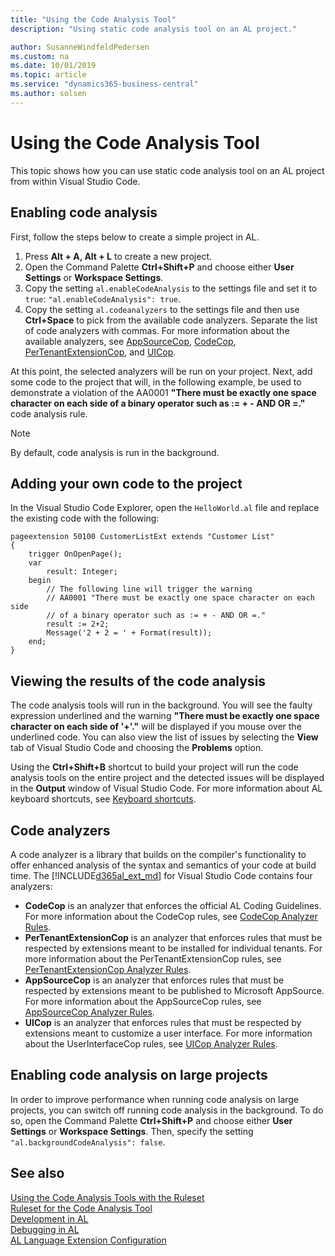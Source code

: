 ```yaml
---
title: "Using the Code Analysis Tool"
description: "Using static code analysis tool on an AL project."

author: SusanneWindfeldPedersen
ms.custom: na
ms.date: 10/01/2019
ms.topic: article
ms.service: "dynamics365-business-central"
ms.author: solsen
---
```


# Using the Code Analysis Tool
This topic shows how you can use static code analysis tool on an AL project from within Visual Studio Code.

## Enabling code analysis
First, follow the steps below to create a simple project in AL. 
1. Press **Alt + A, Alt + L** to create a new project.
2. Open the Command Palette **Ctrl+Shift+P** and choose either **User Settings** or **Workspace Settings**.
3. Copy the setting `al.enableCodeAnalysis` to the settings file and set it to `true`: `"al.enableCodeAnalysis": true`.
4. Copy the setting `al.codeanalyzers` to the settings file and then use **Ctrl+Space** to pick from the available code analyzers. Separate the list of code analyzers with commas. For more information about the available analyzers, see [AppSourceCop](analyzers/appsourcecop.md), [CodeCop](analyzers/codecop.md), [PerTenantExtensionCop](analyzers/pertenantextensioncop.md), and [UICop](analyzers/uicop.md).

At this point, the selected analyzers will be run on your project. Next, add some code to the project that will, in the following example, be used to demonstrate a violation of the AA0001 **"There must be exactly one space character on each side of a binary operator such as := + - AND OR =."** code analysis rule. 

> [!NOTE]  
> By default, code analysis is run in the background.

## Adding your own code to the project
In the Visual Studio Code Explorer, open the `HelloWorld.al` file and replace the existing code with the following:

```
pageextension 50100 CustomerListExt extends "Customer List"
{
    trigger OnOpenPage();
    var
        result: Integer;
    begin        
        // The following line will trigger the warning
        // AA0001 "There must be exactly one space character on each side 
        // of a binary operator such as := + - AND OR =." 
        result := 2+2; 
        Message('2 + 2 = ' + Format(result));
    end;
}
```

## Viewing the results of the code analysis
The code analysis tools will run in the background. You will see the faulty expression underlined and the warning **"There must be exactly one space character on each side of '+'."** will be displayed if you mouse over the underlined code.
You can also view the list of issues by selecting the **View** tab of Visual Studio Code and choosing the **Problems** option.

Using the **Ctrl+Shift+B** shortcut to build your project will run the code analysis tools on the entire project and the detected issues will be displayed in the **Output** window of Visual Studio Code. For more information about AL keyboard shortcuts, see [Keyboard shortcuts](devenv-keyboard-shortcuts.md).

## Code analyzers
A code analyzer is a library that builds on the compiler's functionality to offer enhanced analysis of the syntax and semantics of your code at build time.
The [!INCLUDE[d365al_ext_md](../includes/d365al_ext_md.md)] for Visual Studio Code contains four analyzers:
- **CodeCop** is an analyzer that enforces the official AL Coding Guidelines. For more information about the CodeCop rules, see [CodeCop Analyzer Rules](analyzers/codecop.md).
- **PerTenantExtensionCop** is an analyzer that enforces rules that must be respected by extensions meant to be installed for individual tenants. For more information about the PerTenantExtensionCop rules, see [PerTenantExtensionCop Analyzer Rules](analyzers/pertenantextensioncop.md).
- **AppSourceCop** is an analyzer that enforces rules that must be respected by extensions meant to be published to Microsoft AppSource. For more information about the AppSourceCop rules, see [AppSourceCop Analyzer Rules](analyzers/appsourcecop.md).
- **UICop** is an analyzer that enforces rules that must be respected by extensions meant to customize a user interface. For more information about the UserInterfaceCop rules, see [UICop Analyzer Rules](analyzers/uicop.md).

## Enabling code analysis on large projects
In order to improve performance when running code analysis on large projects, you can switch off running code analysis in the background.
To do so, open the Command Palette **Ctrl+Shift+P** and choose either **User Settings** or **Workspace Settings**. Then, specify the setting `"al.backgroundCodeAnalysis": false`.
  
## See also
[Using the Code Analysis Tools with the Ruleset](devenv-using-code-analysis-tool-with-rule-set.md)  
[Ruleset for the Code Analysis Tool](devenv-rule-set-syntax-for-code-analysis-tools.md)  
[Development in AL](devenv-dev-overview.md)  
[Debugging in AL](devenv-debugging.md)  
[AL Language Extension Configuration](devenv-al-extension-configuration.md)  


